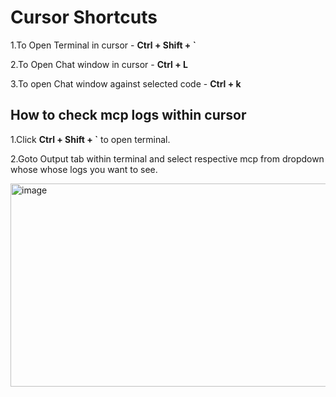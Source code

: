 # Cursor Shortcuts

1.To Open Terminal in cursor - **Ctrl + Shift + `**

2.To Open Chat window in cursor - **Ctrl + L**

3.To open Chat window against selected code - **Ctrl + k**



## How to check mcp logs within cursor

1.Click **Ctrl + Shift + `** to open terminal.

2.Goto Output tab within terminal and select respective mcp from dropdown whose whose logs you want to see.

<img width="1358" height="325" alt="image" src="https://github.com/user-attachments/assets/7fb37803-ac53-4d27-9f00-5ac613839363" />



